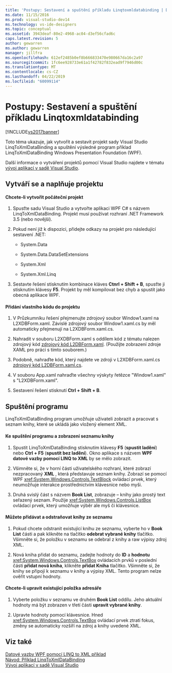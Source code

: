 ```yaml
---
title: 'Postupy: Sestavení a spuštění příkladu Linqtoxmldatabinding | Dokumentace Microsoftu'
ms.date: 11/15/2016
ms.prod: visual-studio-dev14
ms.technology: vs-ide-designers
ms.topic: conceptual
ms.assetid: 3943deaf-80e2-4968-ac04-d3ef56cfad6c
caps.latest.revision: 5
author: gewarren
ms.author: gewarren
manager: jillfra
ms.openlocfilehash: 612ef2485b0ef8b666833470e980667da16c2a97
ms.sourcegitcommit: 1fc6ee928733e61a1f42782f832ead9f7946d00c
ms.translationtype: MT
ms.contentlocale: cs-CZ
ms.lasthandoff: 04/22/2019
ms.locfileid: "60099114"
---
```

# <a name="how-to-build-and-run-the-linqtoxmldatabinding-example"></a>Postupy: Sestavení a spuštění příkladu Linqtoxmldatabinding
[!INCLUDE[vs2017banner](../includes/vs2017banner.md)]

Toto téma ukazuje, jak vytvořit a sestavit projekt sady Visual Studio LinqToXmlDataBinding a spuštění výsledné program příklad LinqToXmlDataBinding Windows Presentation Foundation (WPF).  
  
 Další informace o vytváření projektů pomocí Visual Studio najdete v tématu [vývoj aplikací v sadě Visual Studio](http://msdn.microsoft.com/97490c1b-a247-41fb-8f2c-bc4c201eff68).  
  
## <a name="creating-and-populating-the-project"></a>Vytváří se a naplňuje projektu  
  
#### <a name="to-create-the-starting-project"></a>Chcete-li vytvořit počáteční projekt  
  
1. Spusťte sadu Visual Studio a vytvořte aplikaci WPF C# s názvem LinqToXmlDataBinding. Projekt musí používat rozhraní .NET Framework 3.5 (nebo novější).  
  
2. Pokud není již k dispozici, přidejte odkazy na projekt pro následující sestavení .NET:  
  
    - System.Data  
  
    - System.Data.DataSetExtensions  
  
    - System.Xml  
  
    - System.Xml.Linq  
  
3. Sestavte řešení stisknutím kombinace kláves **Ctnrl + Shift + B**, spusťte ji stisknutím klávesy **F5**. Projekt by měl kompilovat bez chyb a spustit jako obecná aplikace WPF.  
  
#### <a name="to-add-custom-code-to-the-project"></a>Přidání vlastního kódu do projektu  
  
1. V Průzkumníku řešení přejmenujte zdrojový soubor Window1.xaml na L2XDBForm.xaml. Závislé zdrojový soubor Window1.xaml.cs by měl automaticky přejmenují na L2XDBForm.xaml.cs.  
  
2. Nahradit v souboru L2XDBForm.xaml s oddílem kód z tématu nalezen zdrojový kód [zdrojový kód L2DBForm.xaml](../designers/l2dbform-xaml-source-code.md). (Použijte zobrazení zdroje XAML pro práci s tímto souborem.)  
  
3. Podobně, nahraďte kód, který najdete ve zdroji v L2XDBForm.xaml.cs [zdrojový kód L2DBForm.xaml.cs](../designers/l2dbform-xaml-cs-source-code.md).  
  
4. V souboru App.xaml nahraďte všechny výskyty řetězce "Window1.xaml" s "L2XDBForm.xaml".  
  
5. Sestavení řešení stisknutí **Ctrl + Shift + B**.  
  
## <a name="running-the-program"></a>Spuštění programu  
 LinqToXmlDataBinding program umožňuje uživateli zobrazit a pracovat s seznam knihy, které se ukládá jako vložený element XML.  
  
#### <a name="to-run-the-program-and-view-the-book-list"></a>Ke spuštění programu a zobrazení seznamu knihy  
  
1. Spustit LinqToXmlDataBinding stisknutím klávesy **F5** (**spustit ladění**) nebo **Ctrl + F5** (**spustit bez ladění**). Okno aplikace s názvem **WPF datové vazby pomocí LINQ to XML** by se mělo zobrazit.  
  
2. Všimněte si, že v horní části uživatelského rozhraní, které zobrazí nezpracovaný **XML** , která představuje seznam knihy. Zobrazí se pomocí WPF <xref:System.Windows.Controls.TextBlock> ovládací prvek, který neumožňuje interakce prostřednictvím klávesnice nebo myši.  
  
3. Druhá svislý část s názvem **Book List**, zobrazuje – knihy jako prostý text seřazený seznam. Použije <xref:System.Windows.Controls.ListBox> ovládací prvek, který umožňuje výběr ale myš či klávesnice.  
  
#### <a name="to-add-and-delete-books-from-the-list"></a>Můžete přidávat a odstraňovat knihy ze seznamu  
  
1. Pokud chcete odstranit existující knihu ze seznamu, vyberte ho v **Book List** části a pak klikněte na tlačítko **odebrat vybrané knihy** tlačítko. Všimněte si, že položku v seznamu se odebral z knihy a raw výpisy zdroj XML.  
  
2. Nová kniha přidat do seznamu, zadejte hodnoty do **ID** a **hodnotu** <xref:System.Windows.Controls.TextBox> ovládacích prvků v poslední části **přidat nová kniha**, klikněte **přidat Kniha** tlačítko. Všimněte si, že knihy se připojí k seznamu v knihy a výpisy XML. Tento program nelze ověřit vstupní hodnoty.  
  
#### <a name="to-edit-an-existing-book-entry"></a>Chcete-li upravit existující položka adresáře  
  
1. Vyberte položku v seznamu ve druhém **Book List** oddílu. Jeho aktuální hodnoty má být zobrazen v třetí části **upravit vybrané knihy**.  
  
2. Upravte hodnoty pomocí klávesnice. Hned <xref:System.Windows.Controls.TextBox> ovládací prvek ztratí fokus, změny se automaticky rozšíří na zdroj a knihy uvedené XML.  
  
## <a name="see-also"></a>Viz také  
 [Datové vazby WPF pomocí LINQ to XML příklad](../designers/wpf-data-binding-using-linq-to-xml-example.md)   
 [Návod: Příklad LinqToXmlDataBinding](../designers/walkthrough-linqtoxmldatabinding-example.md)   
 [Vývoj aplikací v sadě Visual Studio](http://msdn.microsoft.com/97490c1b-a247-41fb-8f2c-bc4c201eff68)
